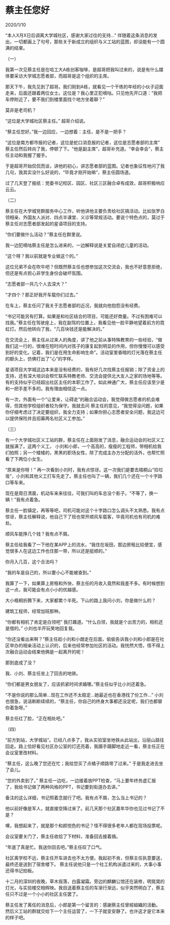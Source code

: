 # 蔡主任您好
2020/1/10

“本人X月X日后调离大学城社区，感谢大家过往的支持...” 伴随着这条消息的发出，一切都画上了句号，那些关于新成立的组织与义工站的蓝图，却没能有一个圆满的结束。

（一）

我第一次见蔡主任是在哈工大A栋创客咖啡，是超哥把我叫过来的，说是有什么媒体要采访大学城志愿者部，而超哥是这个组织的主席。

那天下午，我先见到了超哥。我们刚到A栋，就看见一个干练的年经的小伙子迎面走来，后面还跟着两位女士。这位是？我心里正犯嘀咕。只见他先开口道：“我把车停附近了，要不我们到楼里面找个地方坐着聊？”

莫非是老司机？

“这位是大学城社区蔡主任。” 超哥介绍说。

“蔡主任您好。”我一边回应，一边想着：主任，是不是一把手？

“这位是南方都市报的记者，这位是蛇口消息报的记者，这位是志愿者部的主席” 蔡主任然后转向了我，停顿了下。“他是副主席”，超哥补充道。“幸会幸会”，蔡主任主动和我握了握手。

于是超哥开始侃侃而谈，讲他的初心，讲志愿者部的蓝图。记者也象征性地问了我几句，我其实没什么好说的，“毕竟才刚开始嘛”，蔡主任圆场道。

过了几天登了报纸：党委书记校区、园区、社区三区融合卓有成效，超哥积极响应云云。


（二）

蔡主任在大学城党群服务中心工作，听他讲他主要负责给社区搞活动。比如张罗白领相亲、外国友人派对、四点半课堂、义诊等常规活动。要说个特色点的，莫过于蔡主任对志愿者部发起的星语项目的支持。

“你们要做什么活动？”蔡主任在群里说。

我一边犯嘀咕蔡主任是怎么进来的，一边解释说是关爱自闭症儿童的活动。

“这个呀？我以前就是专业做这个的。”

这位兄弟不会在吹牛吧？但既然蔡主任也想参加这次交流会，我也不好意思拒绝，但还是有点担心非学生身份会破坏氛围。

“志愿者部一共几个人去深大？” 

“才四个？那正好我开车载你们过去。”

在车上，蔡主任问了我关于志愿者部的近况，我就向他抱怨没有经费。

“书记可能另有打算。如果是和社区结合的项目，可能还好商量。不过有困难可以找我。”蔡主任在驾驶座上，我在副驾的位置上，我看见他一脸平静地望着前方的霓虹灯。然后他转向了我，“几百块钱还是能解决的。”

在交流会上，蔡主任从过来人的角度，讲了他之前从事特殊教育的一些经验，“做我们这一行的，很难在短时间内对孩子的康复起到明显的作用，但你慢慢可以感受到好的变化。记着，我们是在用生命影响生命”。活动室里昏暗的灯光落在蔡主任的额头上，仿佛打出了“心”的字样。

星语项目大学城这边本来是没有经费的，我有好几次找蔡主任报销；除了资金上的支持，还有深大培训会帮忙联系特教老师、交流会提供北大友人之家的场地等等。有的支持似乎已经超出社区主任的本职工作了。如此神通广大，蔡主任应该至少是和一把手差不多的。我有理由相信这一点。

有一次，外面有一个“让爱来，让碍走”的融合运动会，我觉得做志愿者的机会难得，但其他学校组织者较为保守。我就去问
蔡主任的意见，“我觉得没问题，如果你仔细考虑过了决定要组织，我全力支持；如果你担心志愿者安全问题，我这边可以提供保险并且招募两名社区义工参加。”

（三）

有一个大学城社区义工站的群，蔡主任在上面刚发了消息，融合运动会的社区义工就报满了。这两个义工，
小刘和小郎，一个高高的，瘦瘦的工程师，带相机给我们拍照；另一个矮矮的，黑黑的职场女性，除了完成主办方分配的活外，也帮忙照看了下两位小女生。

“原来是你呀！” 再一次看到小刘时，我有点惊讶。这一次我们是要去梧桐山“捡垃圾”，小刘和其他义工打车先走了。蔡主任也叫了一辆，我们几个还在一个十字路口等车来。

现在是周日清晨，机动车来来往往，可我们叫的车总没个影子。“不等了，换一辆！”我有点着急。

蔡主任一脸镇定，再等等吧，司机可能对这个十字路口怎么调头不太熟悉。我有点惊讶，蔡主任解释说，他自己下了班也常开顺风车载客，毕竟司机也有司机的难处。

顺风车能挣几个钱？我有点不屑。

蔡主任给我看了一下他在某APP上的流水，“我住在坂田，那边房租比较便宜，感觉很多人在这边工作也住那一带，所以还是挺顺的。”

你月入几百，这个合法吗？

“我的车是自己的，所以要小心不能被查到。”

我算了一下，如果算上房租和外快，蔡主任的月收入竟然和我差不多。有时候想到这一点，我可能会有点小小的优越感。

大小梧桐折腾下来，大家都累个半死。下山的路上我问小刘，你是做什么的？

建筑工程师，经常加班那种。

“你都有相机了肯定是白领吧” 我打趣道。“什么白领，我就是个出苦力的，相机还是借的。” 小刘也半开玩笑地回复我。

“你还没看出来啊？”蔡主任趁小刘和小朗走在后面，偷偷告诉我小刘和小郎是在社区举办的相亲活动上认识的，后来也经常参加社区的活动。我恍然大悟，怪不得上次融合运动会结束他俩是一起离开的呢！

那到底成了没？

我、小刘、蔡主任坐上了回去的地铁。

“你们都是男女朋友了，应该抓紧时间求婚哪。”蔡主任似乎比小刘还着急。

“不是你说的那么简单...现在工作还不太稳定...她最近也在香港找了份工作...” 小刘也很急，说话断断续续的，“蔡主任，你自己的终身大事都还没定呢，我们也都替你着急呀。”

蔡主任红了脸，“正在相处吧。”

（四）

“前方到站，大学城站”。已经八点多了，我从实验室坐地铁从此站出，沿丽山路往回走。路上恰好看见社区办公室的灯还亮着，我蹑手蹑脚地走近一看，蔡主任正在会议室里改材料。

“蔡主任，这么晚了您还在忙；我给您买了点橘子顺路带了过来。” 于是我走进去坐了会儿。

“您的外卖到了。” 蔡主任一边吃，一边接着放PPT检查，“马上要年终务虚汇报了，我给书记做了两种风格的PPT，书记要到街道办去讲。”

备注的这么详细，书记照着念就行了吧。我有点不屑，怎么当上书记的？

他以前好像是军人，就直接空降过来了。前几天那个社区嘉年华你也见过书记了不是？

噢，我想起来了，就是那个和颜悦色的书记？怪不得很多老年人都在现场投票呢。

会议室要关门了，蔡主任收拾了下材料，准备回去接着搞。

“年底了真是忙。我送你回去吧。”蔡主任叹了口气。

社区离学校不远，蔡主任开车进去也不太方便。我起初不肯，但蔡主任执意要送，最终还是送到了宿舍楼下。
蔡主任说他只是一个社工机构派遣过来的，大事小事还得书记拍板。

十二月的深圳的夜晚，草木摇落，白露凝霜。旁边的麒麟公馆还在装修，明晃晃的灯光，与实验楼交相辉映。我目送着蔡主任的车渐行渐远，似乎突然明白了，蔡主任只不过是一个小小的社区主任罢了。

蔡主任发了离任的消息后，小郎是第一个留言的：感謝蔡主任曾經組織的活動。
然后义工站的群就交给下一个主任运营了，一下子就变安静了。也许这才是它本来的样子吧。